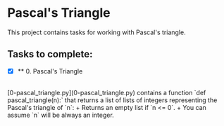 # Pascal's Triangle

This project contains tasks for working with Pascal's triangle.

## Tasks to complete:

+ [x] ** 0. Pascal's Triangle
<br/>
[0-pascal_triangle.py](0-pascal_triangle.py) contains a function `def pascal_triangle(n):` that returns a list of lists of integers representing the Pascal's triangle of `n`:
  + Returns an empty list if `n <= 0`.
  + You can assume `n` will be always an integer.
